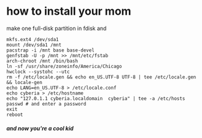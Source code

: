 # how to install your mom
make one full-disk partition in fdisk and
```shell
mkfs.ext4 /dev/sda1
mount /dev/sda1 /mnt
pacstrap -i /mnt base base-devel
genfstab -U -p /mnt >> /mnt/etc/fstab
arch-chroot /mnt /bin/bash
ln -sf /usr/share/zoneinfo/America/Chicago
hwclock --systohc --utc
rm -f /etc/locale.gen && echo en_US.UTF-8 UTF-8 | tee /etc/locale.gen && locale-gen
echo LANG=en_US.UTF-8 > /etc/locale.conf
echo cyberia > /etc/hostname
echo "127.0.1.1 cyberia.localdomain  cyberia" | tee -a /etc/hosts
passwd # and enter a password
exit
reboot
```
##### and now you're a cool kid
